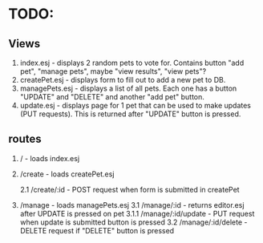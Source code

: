 # TODO:

## Views
1. index.esj - displays 2 random pets to vote for. Contains button "add pet", "manage pets", maybe "view results", "view pets"?
2. createPet.esj - displays form to fill out to add a new pet to DB.
3. managePets.esj - displays a list of all pets. Each one has a button "UPDATE" and "DELETE" and another "add pet" button.
4. update.esj - displays page for 1 pet that can be used to make updates (PUT requests). This is returned after "UPDATE" button is pressed.

## routes
1. / - loads index.esj
2. /create - loads createPet.esj

    2.1 /create/:id - POST request when form is submitted in createPet 
3. /manage - loads managePets.esj
   3.1 /manage/:id - returns editor.esj after UPDATE is pressed on pet
     3.1.1 /manage/:id/update - PUT request when update is submitted button is pressed
   3.2 /manage/:id/delete - DELETE request if "DELETE" button is pressed
